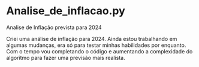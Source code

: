 # Analise_de_inflacao.py
Analise de Inflação prevista para 2024

Criei uma análise de inflação para 2024. Ainda estou trabalhando em algumas mudanças, era só para testar minhas habilidades por enquanto.
Com o tempo vou completando o código e aumentando a complexidade do algoritmo para fazer uma previsão mais realista.
